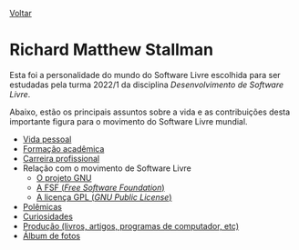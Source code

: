 [Voltar](../README.md)

Richard Matthew Stallman
====

Esta foi a personalidade do mundo do Software Livre escolhida para ser estudadas pela turma 2022/1 da disciplina *Desenvolvimento de Software Livre*. 

Abaixo, estão os principais assuntos sobre a vida e as contribuições desta importante figura para o movimento do Software Livre mundial.

- [Vida pessoal](vida-pessoal.md)
- [Formação acadêmica](formacao-academica.md)
- [Carreira profissional](carreira.md)
- Relação com o movimento de Software Livre
    - [O projeto GNU](projeto-gnu.md)
    - [A FSF (_Free Software Foundation_)](fsf.md)      
    - [A licença GPL (_GNU Public License_)](gpl.md)
- [Polêmicas](polemicas.md)
- [Curiosidades](curiosidades.md)
- [Produção (livros, artigos, programas de computador, etc)](producao.md)
- [Álbum de fotos](fotos.md)